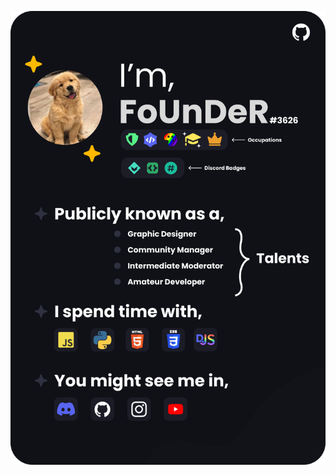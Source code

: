 <a href="#"><img src="https://github.com/FoUnDeRR/FoUnDeRR/blob/main/Github%20Profile%20Bio.png" /></a>


